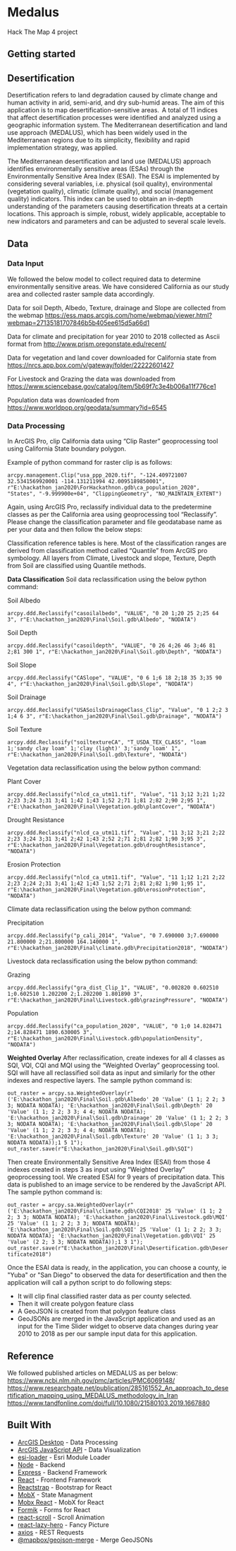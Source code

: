 # Medalus
Hack The Map 4 project

## Getting started


## Desertification
Desertification refers to land degradation caused by climate change and human activity in arid, semi-arid, and dry sub-humid areas. The aim of this application is to map desertification-sensitive areas.  A total of 11 indices that affect desertification processes were identified and analyzed using a geographic information system. The Mediterranean desertification and land use approach (MEDALUS), which has been widely used in the Mediterranean regions due to its simplicity, flexibility and rapid implementation strategy, was applied. 

The Mediterranean desertification and land use (MEDALUS) approach identifies environmentally sensitive areas (ESAs) through the Environmentally Sensitive Area Index (ESAI). The ESAI is implemented by considering several variables, i.e. physical (soil quality), environmental (vegetation quality), climatic (climate quality), and social (management quality) indicators. This index can be used to obtain an in-depth understanding of the parameters causing desertification threats at a certain locations. This approach is simple, robust, widely applicable, acceptable to new indicators and parameters and can be adjusted to several scale levels. 

## Data
### Data Input
We followed the below model to collect required data to determine environmentally sensitive areas. 
We have considered California as our study area and collected raster sample data accordingly. 

Data for soil Depth, Albedo, Texture, drainage and Slope are collected from the webmap https://ess.maps.arcgis.com/home/webmap/viewer.html?webmap=27135181707846b5b405ee615d5a66d1 

Data for climate and precipitation for year 2010 to 2018 collected as Ascii format from http://www.prism.oregonstate.edu/recent/  

Data for vegetation and land cover downloaded for California state from https://nrcs.app.box.com/v/gateway/folder/22222601427 

For Livestock and Grazing the data was downloaded from https://www.sciencebase.gov/catalog/item/5b69f7c3e4b006a11f776ce1 

Population data was downloaded from https://www.worldpop.org/geodata/summary?id=6545 

### Data Processing

In ArcGIS Pro, clip California data using “Clip Raster” geoprocessing tool using California State boundary polygon.  

Example of python command for raster clip is as follows: 

`arcpy.management.Clip("usa_ppp_2020.tif", "-124.409721007 32.5341569920001 -114.131211994 42.0095189850001", r"E:\hackathon_jan2020\ForHackathnon.gdb\ca_population_2020", "States", "-9.999900e+04", "ClippingGeometry", "NO_MAINTAIN_EXTENT") `

Again, using ArcGIS Pro, reclassify individual data to the predetermine classes as per the California area using geoprocessing tool “Reclassify”. Please change the classification parameter and file geodatabase name as per your data and then follow the below steps: 

Classification reference tables is here.  Most of the classification ranges are derived from classification method called “Quantile” from ArcGIS pro symbology. All layers from Climate, Livestock and slope, Texture, Depth from Soil are classified using Quantile methods. 

**Data Classification**
Soil data reclassification using the below python command: 

Soil Albedo 

`arcpy.ddd.Reclassify("casoilalbedo", "VALUE", "0 20 1;20 25 2;25 64 3", r"E:\hackathon_jan2020\Final\Soil.gdb\Albedo", "NODATA")` 

Soil Depth 

`arcpy.ddd.Reclassify("casoildepth", "VALUE", "0 26 4;26 46 3;46 81 2;81 300 1", r"E:\hackathon_jan2020\Final\Soil.gdb\Depth", "NODATA")` 

Soil Slope 

`arcpy.ddd.Reclassify("CASlope", "VALUE", "0 6 1;6 18 2;18 35 3;35 90 4", r"E:\hackathon_jan2020\Final\Soil.gdb\Slope", "NODATA")` 
 
Soil Drainage 

`arcpy.ddd.Reclassify("USASoilsDrainageClass_Clip", "Value", "0 1 2;2 3 1;4 6 3", r"E:\hackathon_jan2020\Final\Soil.gdb\Drainage", "NODATA")`

Soil Texture 

`arcpy.ddd.Reclassify("soiltextureCA", "T_USDA_TEX_CLASS", "loam 1;'sandy clay loam' 1;'clay (light)' 3;'sandy loam' 1", r"E:\hackathon_jan2020\Final\Soil.gdb\Texture", "NODATA")` 

Vegetation data reclassification using the below python command: 

Plant Cover 

`arcpy.ddd.Reclassify("nlcd_ca_utm11.tif", "Value", "11 3;12 3;21 1;22 2;23 3;24 3;31 3;41 1;42 1;43 1;52 2;71 1;81 2;82 2;90 2;95 1", r"E:\hackathon_jan2020\Final\Vegetation.gdb\plantCover", "NODATA")` 

Drought Resistance 

`arcpy.ddd.Reclassify("nlcd_ca_utm11.tif", "Value", "11 3;12 3;21 2;22 2;23 3;24 3;31 3;41 2;42 1;43 2;52 2;71 2;81 2;82 1;90 3;95 3", r"E:\hackathon_jan2020\Final\Vegetation.gdb\droughtResistance", "NODATA")` 

Erosion Protection 

`arcpy.ddd.Reclassify("nlcd_ca_utm11.tif", "Value", "11 1;12 1;21 2;22 2;23 2;24 2;31 3;41 1;42 1;43 1;52 2;71 2;81 2;82 1;90 1;95 1", r"E:\hackathon_jan2020\Final\Vegetation.gdb\erosionProtection", "NODATA")` 

 
Climate data reclassification using the below python command: 

Precipitation 

`arcpy.ddd.Reclassify("p_cali_2014", "Value", "0 7.690000 3;7.690000 21.800000 2;21.800000 164.140000 1", r"E:\hackathon_jan2020\Final\climate.gdb\Precipitation2018", "NODATA")` 


Livestock data reclassification using the below python command: 

Grazing 

`arcpy.ddd.Reclassify("gra_dist_Clip_1", "VALUE", "0.002820 0.602510 1;0.602510 1.202200 2;1.202200 1.801890 3", r"E:\hackathon_jan2020\Final\Livestock.gdb\grazingPressure", "NODATA")` 

Population 

`arcpy.ddd.Reclassify("ca_population_2020", "VALUE", "0 1;0 14.828471 2;14.828471 1890.630005 3", r"E:\hackathon_jan2020\Final\Livestock.gdb\populationDensity", "NODATA")` 

**Weighted Overlay**
After reclassification, create indexes for all 4 classes as SQI, VQI, CQI and MQI using the “Weighted Overlay” geoprocessing tool. SQI will have all reclassified soil data as input and similarly for the other indexes and respective layers. The sample python command is: 

`out_raster = arcpy.sa.WeightedOverlay(r"('E:\hackathon_jan2020\Final\Soil.gdb\Albedo' 20 'Value' (1 1; 2 2; 3 3; NODATA NODATA); 'E:\hackathon_jan2020\Final\Soil.gdb\Depth' 20 'Value' (1 1; 2 2; 3 3; 4 4; NODATA NODATA); 'E:\hackathon_jan2020\Final\Soil.gdb\Drainage' 20 'Value' (1 1; 2 2; 3 3; NODATA NODATA); 'E:\hackathon_jan2020\Final\Soil.gdb\Slope' 20 'Value' (1 1; 2 2; 3 3; 4 4; NODATA NODATA); 'E:\hackathon_jan2020\Final\Soil.gdb\Texture' 20 'Value' (1 1; 3 3; NODATA NODATA));1 5 1"); out_raster.save(r"E:\hackathon_jan2020\Final\Soil.gdb\SQI")` 

Then create Environmentally Sensitive Area Index (ESAI) from those 4 indexes created in steps 3 as input using “Weighted Overlay” geoprocessing tool. We created ESAI for 9 years of precipitation data. This data is published to an image service to be rendered by the JavaScript API. The sample python command is: 

`out_raster = arcpy.sa.WeightedOverlay(r"('E:\hackathon_jan2020\Final\climate.gdb\CQI2018' 25 'Value' (1 1; 2 2; 3 3; NODATA NODATA); 'E:\hackathon_jan2020\Final\Livestock.gdb\MQI' 25 'Value' (1 1; 2 2; 3 3; NODATA NODATA); 'E:\hackathon_jan2020\Final\Soil.gdb\SQI' 25 'Value' (1 1; 2 2; 3 3; NODATA NODATA); 'E:\hackathon_jan2020\Final\Vegetation.gdb\VQI' 25 'Value' (2 2; 3 3; NODATA NODATA));1 3 1"); out_raster.save(r"E:\hackathon_jan2020\Final\Desertification.gdb\Desertificate2018")`

Once the ESAI data is ready, in the application, you can choose a county, ie "Yuba" or "San Diego" to observed the data for desertification and then the application will call a python script to do following steps: 

- It will clip final classified raster data as per county selected. 
- Then it will create polygon feature class 
- A GeoJSON is created from that polygon feature class
- GeoJSONs are merged in the JavaScript application and used as an input for the Time Slider widget to observe data changes during year 2010 to 2018 as per our sample input data for this application. 

 
 ## Reference
 We followed published articles on MEDALUS as per below:
https://www.ncbi.nlm.nih.gov/pmc/articles/PMC6069148/
https://www.researchgate.net/publication/285161552_An_approach_to_desertification_mapping_using_MEDALUS_methodology_in_Iran
https://www.tandfonline.com/doi/full/10.1080/21580103.2019.1667880

## Built With
* [ArcGIS Desktop](https://www.esri.com/en-us/arcgis/products/arcgis-pro/resources) - Data Processing
* [ArcGIS JavaScript API](https://developers.arcgis.com/javascript/) - Data Visualization
* [esi-loader](https://github.com/Esri/esri-loader) - Esri Module Loader
* [Node](https://nodejs.org/en/) - Backend
* [Express](https://expressjs.com/) - Backend Framework
* [React](https://reactjs.org/) - Frontend Framework
* [Reactstrap](https://reactstrap.github.io/) - Bootstrap for React
* [MobX](https://mobx.js.org/) - State Managment
* [Mobx React](https://github.com/mobxjs/mobx-react) - MobX for React
* [Formik](https://github.com/jaredpalmer/formik) - Forms for React
* [react-scroll](https://github.com/fisshy/react-scroll) - Scroll Animation
* [react-lazy-hero](https://github.com/danistefanovic/react-lazy-hero) - Fancy Picture
* [axios](https://github.com/axios/axios) - REST Requests
* [@mapbox/geojson-merge](https://github.com/mapbox/geojson-merge) - Merge GeoJSONs
